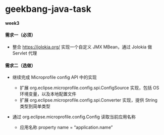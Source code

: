 # geekbang-java-task

#### week3

####  需求一（必须）

+ 整合 https://jolokia.org/
  实现一个自定义 JMX MBean，通过 Jolokia 做 Servlet 代理



####  需求二（选做）
+ 继续完成 Microprofile config API 中的实现
  + 扩展 org.eclipse.microprofile.config.spi.ConfigSource 实现，包括 OS 环境变量，以及本地配置文件
  + 扩展 org.eclipse.microprofile.config.spi.Converter 实现，提供 String 类型到简单类型

+ 通过 org.eclipse.microprofile.config.Config 读取当前应用名称
  + 应用名称 property name = “application.name”

